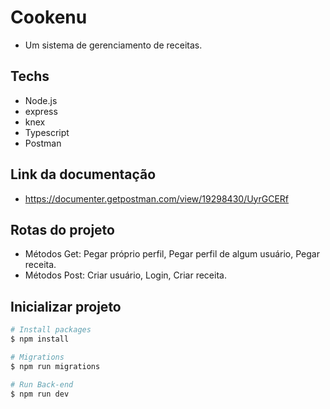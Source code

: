 # Cookenu
- Um sistema de gerenciamento de receitas.

## Techs
- Node.js
- express
- knex
- Typescript
- Postman

## Link da documentação
- https://documenter.getpostman.com/view/19298430/UyrGCERf


## Rotas do projeto
- Métodos Get: Pegar próprio perfil, Pegar perfil de algum usuário, Pegar receita.
- Métodos Post: Criar usuário, Login, Criar receita.

## Inicializar projeto
```bash
# Install packages
$ npm install

# Migrations
$ npm run migrations

# Run Back-end
$ npm run dev
```
